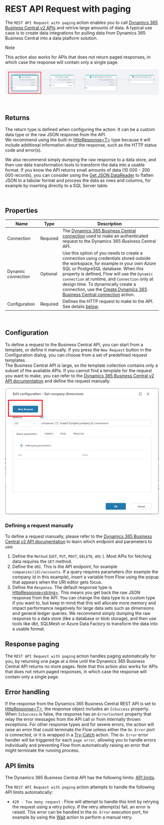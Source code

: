 # REST API Request with paging

The `REST API Request with paging` action enables you to call [Dynamics 365 Business Central v2 APIs](https://learn.microsoft.com/en-us/dynamics365/business-central/dev-itpro/api-reference/v2.0/) and retrive large amounts of data. A typical use case is to create data integrations for pulling data from Dynamics 365 Business Central into a data platform solution.

> [!NOTE]
> This action also works for APIs that does not return paged responses, in which case the response will contain only a single page.

![img](/images/flow/dynamics365-bc-api-request-with-paging.png)

<br/>

## Returns

The return type is defined when configuring the action. It can be a custom data type or the raw JSON response from the API.  
We recommend using the built-in [HttpResponse&lt;T&gt;](../../../api-reference/built-in-types/http-response.md) type because it will include additional information about the response, such as the HTTP status code and error(s).

We also recommend simply dumping the raw response to a data store, and then use data transformation tools to transform the data into a usable format. If you know the API returns small amounts of data (10 000 - 200 000 records), you can consider using the [Get JSON DataReader](../../json/get-json-datareader.md) to flatten JSON to a tabular format and process the data as rows and columns, for example by inserting directly to a SQL Server table.

<br/>

## Properties

<!--prettier-ignore-->
| Name          | Type     | Description                                                                                                                                                                         |
| ------------- | -------- | ----------------------------------------------------------------------------------------------------------------------------------------------------------------------------------- |
| Connection    | Required | The [Dynamics 365 Business Central connection](./dynamics365-business-central-api-v2-connection.md) used to make an authenticated request to the Dynamics 365 Business Central API. |
| Dynamic connection | Optional | Use this option of you needs to create a connection using credentials stored outside the workspace, for example in your own Azure SQL or PostgreSQL database. When this property is defined, Flow will use the `Dynamic connection` at runtime, and `Connection` only at design time. To dynamically create a connection, use the [Create Dynamics 365 Business Central connection](./create-api-connection.md) action.  |
| Configuration | Required | Defines the HTTP request to make to the API. See details [below](#configuration).                                                                                                   |


<br/>

## Configuration

To define a request to the Business Central API, you can start from a template, or define it manually.
If you press the `New Request` button in the Configuration dialog, you can choose from a set of predefined request templates.  
The Business Central API is large, so the template collection contains only a subset of the available APIs. If you cannot find a template for the request you want to make, you can refer to the [Dynamics 365 Business Central v2 API documentation](https://learn.microsoft.com/en-us/dynamics365/business-central/dev-itpro/api-reference/v2.0/) and define the request manually.

![img](/images/flow/dynamics365-bc-new-request.png)

### Defining a request manually

To define a request manually, please refer to the [Dynamics 365 Business Central v2 API documentation](https://learn.microsoft.com/en-us/dynamics365/business-central/dev-itpro/api-reference/v2.0/) to learn which endpoint and parameters to use.

1. Define the `Method` (`GET`, `PUT`, `POST`, `DELETE`, etc ). Most APIs for fetching data requires the `GET` method.
2. Define the `URI`. This is the API endpoint, for example `companies(id)/accounts`. If a query requires parameters (for example the company id in this example), insert a variable from Flow using the popup that appears when the URI editor gets focus.
3. Define the `Response`. The default response type is [HttpResponse&lt;string&gt;](../../../api-reference/built-in-types/http-response.md). This means you get back the raw JSON response from the API. You can change the data type to a custom type if you want to, but keep in mind that this will allocate more memory and impact performance negatively for large data sets such as dimensions and general ledger queries. We recommend simply dumping the raw response to a data store (like a database or blob storage), and then use tools like dbt, SQLMesh or Azure Data Factory to transform the data into a usable format.

## Response paging

The `REST API Request with paging` action handles paging automatically for you, by returning one page at a time until the Dynamics 365 Business Central API returns no more pages. Note that this action also works for APIs that does not return paged responses, in which case the response will contain only a single page.

## Error handling

If the response from the Dynamics 365 Business Central REST API is set to [HttpResponse&lt;T&gt;](../../../api-reference/built-in-types/http-response.md), the response object includes an `IsSuccess` property. When `IsSuccess` is false, the response has an `ErrorContent` property that relay the error messages from the API call or from internally thrown exceptions. 
For other response types and for severe errors, the action will raise an error that could terminate the Flow unless either the `On Error` port is connected, or it is wrapped in a [Try-Catch](../../built-in/try-catch.md) action. 
The `On Error` error handler will be triggered for each `page error`, allowing you to handle errors individually and preventing Flow from automatically raising an error that might terminate the running process.

## API limits

The Dynamics 365 Business Central API has the following limits: [API limits](https://learn.microsoft.com/en-us/dynamics365/business-central/dev-itpro/api-reference/v2.0/dynamics-current-limits).

The `REST API Request with paging` action attempts to handle the following API limits automatically:

- `429 - Too many request` : Flow will attempt to handle this limit by retrying the request using a retry policy. If the retry attempt(s) fail, an error is raised. This error can be handled in the `On Error` execution port, for example by using the [Wait](../../built-in/wait.md) action to perform a manual retry.
